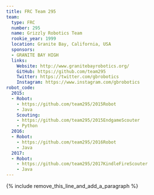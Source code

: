 ```yaml
---
title: FRC Team 295
team:
  type: FRC
  number: 295
  name: Grizzly Robotics Team
  rookie_year: 1999
  location: Granite Bay, California, USA
  sponsors:
  - GRANITE BAY HIGH
  links:
    Website: http://www.granitebayrobotics.org/
    GitHub: https://github.com/team295
    Twitter: https://twitter.com/gbrobotics
    Instagram: https://www.instagram.com/gbrobotics
robot_code:
  2015:
  - Robot:
    - https://github.com/team295/2015Robot
    - Java
    Scouting:
    - https://github.com/team295/2015EndgameScouter
    - Python
  2016:
  - Robot:
    - https://github.com/team295/2016Robot
    - Java
  2017:
  - Robot:
    - https://github.com/team295/2017KindleFireScouter
    - Java
---
```


{% include remove_this_line_and_add_a_paragraph %}